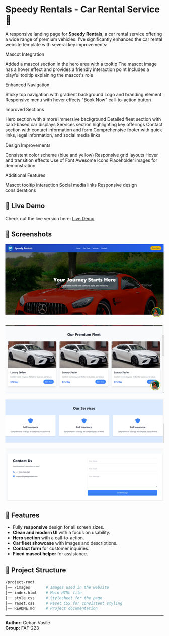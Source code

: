 # Speedy Rentals - Car Rental Service 🚗

A responsive landing page for **Speedy Rentals**, a car rental service offering a wide range of premium vehicles. I've significantly enhanced the car rental website template with several key improvements:

Mascot Integration

Added a mascot section in the hero area with a tooltip
The mascot image has a hover effect and provides a friendly interaction point
Includes a playful tooltip explaining the mascot's role

Enhanced Navigation

Sticky top navigation with gradient background
Logo and branding element
Responsive menu with hover effects
"Book Now" call-to-action button

Improved Sections

Hero section with a more immersive background
Detailed fleet section with card-based car displays
Services section highlighting key offerings
Contact section with contact information and form
Comprehensive footer with quick links, legal information, and social media links

Design Improvements

Consistent color scheme (blue and yellow)
Responsive grid layouts
Hover and transition effects
Use of Font Awesome icons
Placeholder images for demonstration

Additional Features

Mascot tooltip interaction
Social media links
Responsive design considerations

## 🚀 Live Demo
Check out the live version here: [Live Demo](https://tum-web-lab2-topaz.vercel.app/)

## 📸 Screenshots
![alt text](Screenshot_4.png)

![alt text](Screenshot_5.png)

![alt text](Screenshot_6.png)

![alt text](Screenshot_7.png)

## 📌 Features
- Fully **responsive** design for all screen sizes.
- **Clean and modern UI** with a focus on usability.
- **Hero section** with a call-to-action.
- **Car fleet showcase** with images and descriptions.
- **Contact form** for customer inquiries.
- **Fixed mascot helper** for assistance.

## 📁 Project Structure
```bash
/project-root
│── /images       # Images used in the website
│── index.html    # Main HTML file
│── style.css     # Stylesheet for the page
│── reset.css     # Reset CSS for consistent styling
│── README.md     # Project documentation 
```

---
**Author:** Ceban Vasile  
**Group:** FAF-223
